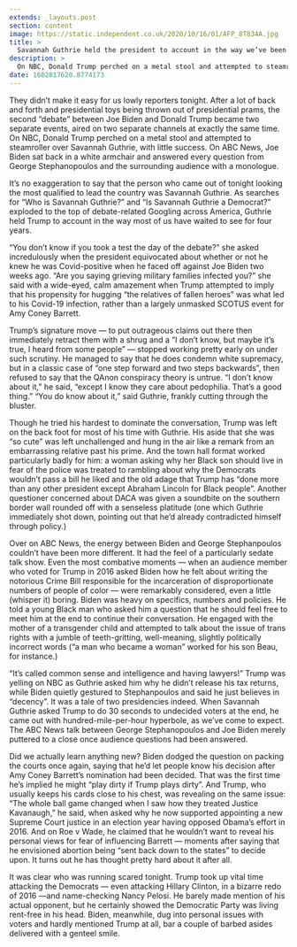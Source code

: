 ```yaml
--- 
extends: _layouts.post 
section: content 
image: https://static.independent.co.uk/2020/10/16/01/AFP_8T834A.jpg 
title: > 
  Savannah Guthrie held the president to account in the way we’ve been needing for four years 
description: > 
  On NBC, Donald Trump perched on a metal stool and attempted to steamroller over Savannah Guthrie, with little success.On ABC News, Joe Biden sat back in a white armchair and answered every question from George Stephanopoulos and the surrounding audience with a monologue.It’s no exaggeration to say that the person who came out of tonight looking the most qualified to lead the country was Savannah Guthrie.As searches for “Who is Savannah Guthrie?” and “Is Savannah Guthrie a Democrat?” exploded to the top of debate-related Googling across America, Guthrie held Trump to account in the way most of us have waited to see for four years.When Savannah Guthrie asked Trump to do 30 seconds to undecided voters at the end, he came out with hundred-mile-per-hour hyperbole, as we’ve come to expect. 
date: 1602817620.8774173 
--- 
```

They didn’t make it easy for us lowly reporters tonight. After a lot of back and forth and presidential toys being thrown out of presidential prams, the second “debate” between Joe Biden and Donald Trump became two separate events, aired on two separate channels at exactly the same time. On NBC, Donald Trump perched on a metal stool and attempted to steamroller over Savannah Guthrie, with little success. On ABC News, Joe Biden sat back in a white armchair and answered every question from George Stephanopoulos and the surrounding audience with a monologue.

It’s no exaggeration to say that the person who came out of tonight looking the most qualified to lead the country was Savannah Guthrie. As searches for “Who is Savannah Guthrie?” and “Is Savannah Guthrie a Democrat?” exploded to the top of debate-related Googling across America, Guthrie held Trump to account in the way most of us have waited to see for four years.

“You don’t know if you took a test the day of the debate?” she asked incredulously when the president equivocated about whether or not he knew he was Covid-positive when he faced off against Joe Biden two weeks ago. “Are you saying grieving military families infected you?” she said with a wide-eyed, calm amazement when Trump attempted to imply that his propensity for hugging “the relatives of fallen heroes” was what led to his Covid-19 infection, rather than a largely unmasked SCOTUS event for Amy Coney Barrett.

Trump’s signature move — to put outrageous claims out there then immediately retract them with a shrug and a “I don’t know, but maybe it’s true, I heard from some people” — stopped working pretty early on under such scrutiny. He managed to say that he does condemn white supremacy, but in a classic case of “one step forward and two steps backwards”, then refused to say that the QAnon conspiracy theory is untrue. “I don’t know about it,” he said, “except I know they care about pedophilia. That’s a good thing.” “You do know about it,” said Guthrie, frankly cutting through the bluster.

Though he tried his hardest to dominate the conversation, Trump was left on the back foot for most of his time with Guthrie. His aside that she was “so cute” was left unchallenged and hung in the air like a remark from an embarrassing relative past his prime. And the town hall format worked particularly badly for him: a woman asking why her Black son should live in fear of the police was treated to rambling about why the Democrats wouldn’t pass a bill he liked and the old adage that Trump has “done more than any other president except Abraham Lincoln for Black people”. Another questioner concerned about DACA was given a soundbite on the southern border wall rounded off with a senseless platitude (one which Guthrie immediately shot down, pointing out that he’d already contradicted himself through policy.)

Over on ABC News, the energy between Biden and George Stephanpoulos couldn’t have been more different. It had the feel of a particularly sedate talk show. Even the most combative moments — when an audience member who voted for Trump in 2016 asked Biden how he felt about writing the notorious Crime Bill responsible for the incarceration of disproportionate numbers of people of color — were remarkably considered, even a little (whisper it) boring. Biden was heavy on specifics, numbers and policies. He told a young Black man who asked him a question that he should feel free to meet him at the end to continue their conversation. He engaged with the mother of a transgender child and attempted to talk about the issue of trans rights with a jumble of teeth-gritting, well-meaning, slightly politically incorrect words (“a man who became a woman” worked for his son Beau, for instance.)

“It’s called common sense and intelligence and having lawyers!” Trump was yelling on NBC as Guthrie asked him why he didn’t release his tax returns, while Biden quietly gestured to Stephanpoulos and said he just believes in “decency”. It was a tale of two presidencies indeed. When Savannah Guthrie asked Trump to do 30 seconds to undecided voters at the end, he came out with hundred-mile-per-hour hyperbole, as we’ve come to expect. The ABC News talk between George Stephanopoulos and Joe Biden merely puttered to a close once audience questions had been answered.

Did we actually learn anything new? Biden dodged the question on packing the courts once again, saying that he’d let people know his decision after Amy Coney Barrett’s nomination had been decided. That was the first time he’s implied he might “play dirty if Trump plays dirty”. And Trump, who usually keeps his cards close to his chest, was revealing on the same issue: “The whole ball game changed when I saw how they treated Justice Kavanaugh,” he said, when asked why he now supported appointing a new Supreme Court justice in an election year having opposed Obama’s effort in 2016. And on Roe v Wade, he claimed that he wouldn’t want to reveal his personal views for fear of influencing Barrett — moments after saying that he envisioned abortion being “sent back down to the states” to decide upon. It turns out he has thought pretty hard about it after all.

It was clear who was running scared tonight. Trump took up vital time attacking the Democrats — even attacking Hillary Clinton, in a bizarre redo of 2016 —and name-checking Nancy Pelosi. He barely made mention of his actual opponent, but he certainly showed the Democratic Party was living rent-free in his head. Biden, meanwhile, dug into personal issues with voters and hardly mentioned Trump at all, bar a couple of barbed asides delivered with a genteel smile.